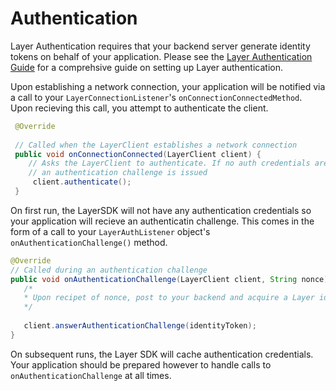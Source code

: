 # Authentication

Layer Authentication requires that your backend server generate identity tokens on behalf of your application. Please see the [Layer Authentication Guide](/docs/resources#authentication-guide) for a comprehsive guide on setting up Layer authentication. 

Upon establishing a network connection, your application will be notified via a call to your `LayerConnectionListener`'s `onConnectionConnectedMethod`. Upon recieving this call, you attempt to authenticate the client. 

```java
 @Override
 
 // Called when the LayerClient establishes a network connection
 public void onConnectionConnected(LayerClient client) {
 	// Asks the LayerClient to authenticate. If no auth credentials are present, 
 	// an authentication challenge is issued
     client.authenticate();
 }
```

On first run, the LayerSDK will not have any authentication credentials so your application will recieve an authenticatin challenge. This comes in the form of a call to your `LayerAuthListener` object's `onAuthenticationChallenge()` method.

```java
@Override
// Called during an authentication challenge
public void onAuthenticationChallenge(LayerClient client, String nonce) {
   /*
   * Upon recipet of nonce, post to your backend and acquire a Layer identityToken
   */
   
   client.answerAuthenticationChallenge(identityToken);
}
```

On subsequent runs, the Layer SDK will cache authentication credentials. Your application should be prepared however to handle calls to `onAuthenticationChallenge` at all times. 
